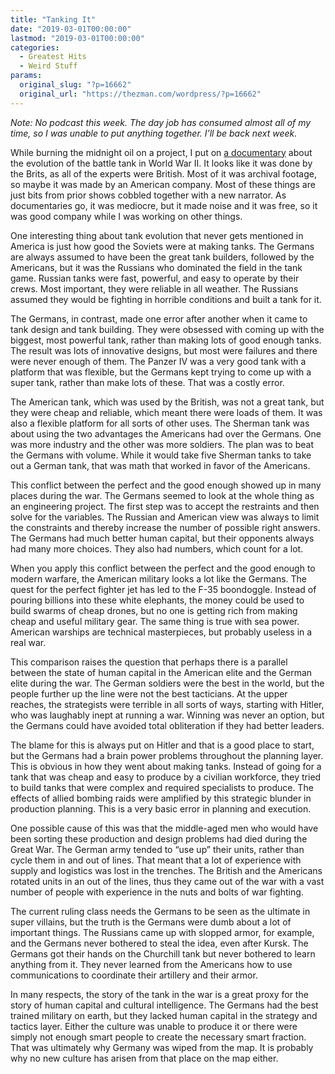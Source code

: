 ```yaml
---
title: "Tanking It"
date: "2019-03-01T00:00:00"
lastmod: "2019-03-01T00:00:00"
categories:
  - Greatest Hits
  - Weird Stuff
params:
  original_slug: "?p=16662"
  original_url: "https://thezman.com/wordpress/?p=16662"
---
```


*Note: No podcast this week. The day job has consumed almost all of my
time, so I was unable to put anything together. I’ll be back next week.*

While burning the midnight oil on a project, I put on [a
documentary](https://www.amazon.com/Tanks/dp/B07GJ1LZXX) about the
evolution of the battle tank in World War II. It looks like it was done
by the Brits, as all of the experts were British. Most of it was
archival footage, so maybe it was made by an American company. Most of
these things are just bits from prior shows cobbled together with a new
narrator. As documentaries go, it was mediocre, but it made noise and it
was free, so it was good company while I was working on other things.

One interesting thing about tank evolution that never gets mentioned in
America is just how good the Soviets were at making tanks. The Germans
are always assumed to have been the great tank builders, followed by the
Americans, but it was the Russians who dominated the field in the tank
game. Russian tanks were fast, powerful, and easy to operate by their
crews. Most important, they were reliable in all weather. The Russians
assumed they would be fighting in horrible conditions and built a tank
for it.

The Germans, in contrast, made one error after another when it came to
tank design and tank building. They were obsessed with coming up with
the biggest, most powerful tank, rather than making lots of good enough
tanks. The result was lots of innovative designs, but most were failures
and there were never enough of them. The Panzer IV was a very good tank
with a platform that was flexible, but the Germans kept trying to come
up with a super tank, rather than make lots of these. That was a costly
error.

The American tank, which was used by the British, was not a great tank,
but they were cheap and reliable, which meant there were loads of them.
It was also a flexible platform for all sorts of other uses. The Sherman
tank was about using the two advantages the Americans had over the
Germans. One was more industry and the other was more soldiers. The plan
was to beat the Germans with volume. While it would take five Sherman
tanks to take out a German tank, that was math that worked in favor of
the Americans.

This conflict between the perfect and the good enough showed up in many
places during the war. The Germans seemed to look at the whole thing as
an engineering project. The first step was to accept the restraints and
then solve for the variables. The Russian and American view was always
to limit the constraints and thereby increase the number of possible
right answers. The Germans had much better human capital, but their
opponents always had many more choices. They also had numbers, which
count for a lot.

When you apply this conflict between the perfect and the good enough to
modern warfare, the American military looks a lot like the Germans. The
quest for the perfect fighter jet has led to the F-35 boondoggle.
Instead of pouring billions into these white elephants, the money could
be used to build swarms of cheap drones, but no one is getting rich from
making cheap and useful military gear. The same thing is true with sea
power. American warships are technical masterpieces, but probably
useless in a real war.

This comparison raises the question that perhaps there is a parallel
between the state of human capital in the American elite and the German
elite during the war. The German soldiers were the best in the world,
but the people further up the line were not the best tacticians. At the
upper reaches, the strategists were terrible in all sorts of ways,
starting with Hitler, who was laughably inept at running a war. Winning
was never an option, but the Germans could have avoided total
obliteration if they had better leaders.

The blame for this is always put on Hitler and that is a good place to
start, but the Germans had a brain power problems throughout the
planning layer. This is obvious in how they went about making tanks.
Instead of going for a tank that was cheap and easy to produce by a
civilian workforce, they tried to build tanks that were complex and
required specialists to produce. The effects of allied bombing raids
were amplified by this strategic blunder in production planning. This is
a very basic error in planning and execution.

One possible cause of this was that the middle-aged men who would have
been sorting these production and design problems had died during the
Great War. The German army tended to “use up” their units, rather than
cycle them in and out of lines. That meant that a lot of experience with
supply and logistics was lost in the trenches. The British and the
Americans rotated units in an out of the lines, thus they came out of
the war with a vast number of people with experience in the nuts and
bolts of war fighting.

The current ruling class needs the Germans to be seen as the ultimate in
super villains, but the truth is the Germans were dumb about a lot of
important things. The Russians came up with slopped armor, for example,
and the Germans never bothered to steal the idea, even after Kursk. The
Germans got their hands on the Churchill tank but never bothered to
learn anything from it. They never learned from the Americans how to use
communications to coordinate their artillery and their armor.

In many respects, the story of the tank in the war is a great proxy for
the story of human capital and cultural intelligence. The Germans had
the best trained military on earth, but they lacked human capital in the
strategy and tactics layer. Either the culture was unable to produce it
or there were simply not enough smart people to create the necessary
smart fraction. That was ultimately why Germany was wiped from the map.
It is probably why no new culture has arisen from that place on the map
either.
